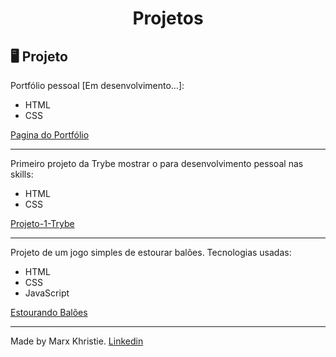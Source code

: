 <h1 align="center">
 Projetos
</h1>


## 🖥 Projeto 

Portfólio pessoal [Em desenvolvimento...]: 
<ul>
<li>HTML</li> 
<li>CSS</li>
</ul>

<a href="https://marxneves.github.io/Projetos/PortfolioHTML/"> Pagina do Portfólio</a>
<hr>

Primeiro projeto da Trybe mostrar o para desenvolvimento pessoal nas skills: 
<ul>
<li>HTML</li> 
<li>CSS</li>
</ul>

<a href="https://marxneves.github.io/Projetos/first-Trybe-Project/"> Projeto-1-Trybe </a>
<hr>

Projeto de um jogo simples de estourar balões. Tecnologias usadas: 
<ul>
<li>HTML</li> 
<li>CSS</li>
<li>JavaScript</li>
</ul>

<a href="https://marxneves.github.io/Projetos/estourando-baloes"> Estourando Balões </a>
<hr>


Made by Marx Khristie.
[Linkedin](https://www.linkedin.com/in/marxkhristie/)

